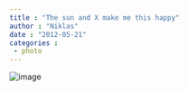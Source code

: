 ```yaml
---
title : "The sun and X make me this happy"
author : "Niklas"
date : "2012-05-21"
categories : 
 - photo
---
```


![image](https://niklasblog.com/wp-content/wpid-CameraZOOM-20120521120348159.jpg "CameraZOOM-20120521120348159.jpg")
